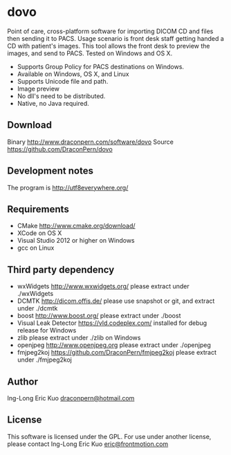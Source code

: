 # dovo
Point of care, cross-platform software for importing DICOM CD and files then sending it to PACS. Usage scenario is front desk staff getting handed a CD with patient's images.  This tool allows the front desk to preview the images, and send to PACS.  Tested on Windows and OS X.

- Supports Group Policy for PACS destinations on Windows.
- Available on Windows, OS X, and Linux
- Supports Unicode file and path.
- Image preview
- No dll's need to be distributed.
- Native, no Java required.

## Download
Binary http://www.draconpern.com/software/dovo
Source https://github.com/DraconPern/dovo

## Development notes
The program is http://utf8everywhere.org/

## Requirements
- CMake http://www.cmake.org/download/
- XCode on OS X
- Visual Studio 2012 or higher on Windows
- gcc on Linux

## Third party dependency
- wxWidgets http://www.wxwidgets.org/ please extract under ./wxWidgets
- DCMTK http://dicom.offis.de/ please use snapshot or git, and extract under ./dcmtk
- boost http://www.boost.org/ please extract under ./boost
- Visual Leak Detector https://vld.codeplex.com/ installed for debug release for Windows
- zlib please extract under ./zlib on Windows
- openjpeg http://www.openjpeg.org please extract under ./openjpeg
- fmjpeg2koj https://github.com/DraconPern/fmjpeg2koj please extract under ./fmjpeg2koj

## Author
Ing-Long Eric Kuo <draconpern@hotmail.com>

## License
This software is licensed under the GPL.  For use under another license, please contact Ing-Long Eric Kuo <eric@frontmotion.com>
